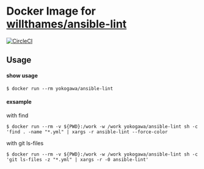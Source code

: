 # Docker Image for [willthames/ansible-lint](https://github.com/willthames/ansible-lint)

[![CircleCI](https://circleci.com/gh/yokogawa-k/docker-ansible-lint/tree/master.svg?style=svg)](https://circleci.com/gh/yokogawa-k/docker-ansible-lint/tree/master)

## Usage

#### show usage

```console
$ docker run --rm yokogawa/ansible-lint
```

#### exsample

with find
```console
$ docker run --rm -v ${PWD}:/work -w /work yokogawa/ansible-lint sh -c 'find . -name "*.yml" | xargs -r ansible-lint --force-color
```

with git ls-files
```console
$ docker run --rm -v ${PWD}:/work -w /work yokogawa/ansible-lint sh -c 'git ls-files -z "*.yml" | xargs -r -0 ansible-lint'
```


